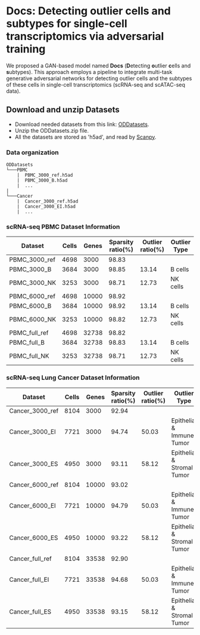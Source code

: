 # Docs: Detecting outlier cells and subtypes for single-cell transcriptomics via adversarial training
We proposed a GAN-based model named <b>Docs</b> (<b>D</b>etecting <b>o</b>utlier <b>c</b>ells and <b>s</b>ubtypes). This approach employs a pipeline to integrate multi-task generative adversarial networks for detecting outlier cells and the subtypes of these cells in single-cell transcriptomics (scRNA-seq and scATAC-seq data). 

## Download and unzip Datasets
- Download needed datasets from this link: [ODDatasets](https://drive.google.com/drive/folders/1-jHkZweZC0nJPUZcutzJqoRxL-Yvz57q?usp=drive_link).
- Unzip the ODDatasets.zip file.
- All the datasets are stored as 'h5ad', and read by [Scanpy](https://scanpy.readthedocs.io/en/stable/).

### Data organization

```
ODDatasets
└───PBMC
    |  PBMC_3000_ref.h5ad
    |  PBMC_3000_B.h5ad
    |  ...
|
└───Cancer
    |  Cancer_3000_ref.h5ad
    |  Cancer_3000_EI.h5ad
    |  ...

```

### scRNA-seq PBMC Dataset Information

|Dataset|Cells|Genes|Sparsity ratio(%)|Outlier ratio(%)|Outlier Type|
|---|---|---|---|---|---|
|PBMC_3000_ref|4698|3000|98.83| | |
|PBMC_3000_B|3684|3000|98.85|13.14|B cells|
|PBMC_3000_NK|3253|3000|98.71|12.73|NK cells|
|PBMC_6000_ref|4698|10000|98.92| | |
|PBMC_6000_B|3684|10000|98.92|13.14|B cells|
|PBMC_6000_NK|3253|10000|98.82|12.73|NK cells|
|PBMC_full_ref|4698|32738|98.82| | |
|PBMC_full_B|3684|32738|98.83|13.14|B cells|
|PBMC_full_NK|3253|32738|98.71|12.73|NK cells|

### scRNA-seq Lung Cancer Dataset Information

|Dataset|Cells|Genes|Sparsity ratio(%)|Outlier ratio(%)|Outlier Type|
|---|---|---|---|---|---|
|Cancer_3000_ref|8104|3000|92.94| | |
|Cancer_3000_EI|7721|3000|94.74|50.03|Epithelial & Immune Tumor|
|Cancer_3000_ES|4950|3000|93.11|58.12|Epithelial & Stromal Tumor|
|Cancer_6000_ref|8104|10000|93.02| | |
|Cancer_6000_EI|7721|10000|94.79|50.03|Epithelial & Immune Tumor|
|Cancer_6000_ES|4950|10000|93.22|58.12|Epithelial & Stromal Tumor|
|Cancer_full_ref|8104|33538|92.90| | |
|Cancer_full_EI|7721|33538|94.68|50.03|Epithelial & Immune Tumor|
|Cancer_full_ES|4950|33538|93.15|58.12|Epithelial & Stromal Tumor|
